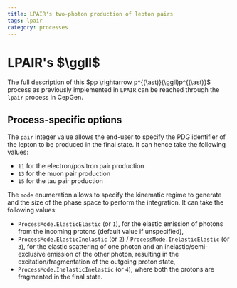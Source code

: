```yaml
---
title: LPAIR's two-photon production of lepton pairs
tags: lpair
category: processes
---
```


# LPAIR's $\ggll$

The full description of this $pp \rightarrow p^{(\ast)}(\ggll)p^{(\ast)}$ process  as previously implemented in `LPAIR` can be reached through the `lpair` process in CepGen.

## Process-specific options

The `pair` integer value allows the end-user to specify the PDG identifier of the lepton to be produced in the final state.
It can hence take the following values:
- `11` for the electron/positron pair production
- `13` for the muon pair production
- `15` for the tau pair production

The `mode` enumeration allows to specify the kinematic regime to generate and the size of the phase space to perform the integration.
It can take the following values:

- `ProcessMode.ElasticElastic` (or `1`), for the elastic emission of photons from the incoming protons (default value if unspecified),
- `ProcessMode.ElasticInelastic` (or `2`) / `ProcessMode.InelasticElastic` (or `3`), for the elastic scattering of one photon and an inelastic/semi-exclusive emission of the other photon, resulting in the excitation/fragmentation of the outgoing proton state,
- `ProcessMode.InelasticInelastic` (or `4`), where both the protons are fragmented in the final state.


